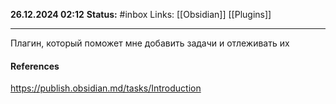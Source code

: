**26.12.2024 02:12**
**Status:** #inbox 
Links: [[Obsidian]] [[Plugins]]

---

Плагин, который поможет мне добавить задачи и отлеживать их

#### References
https://publish.obsidian.md/tasks/Introduction